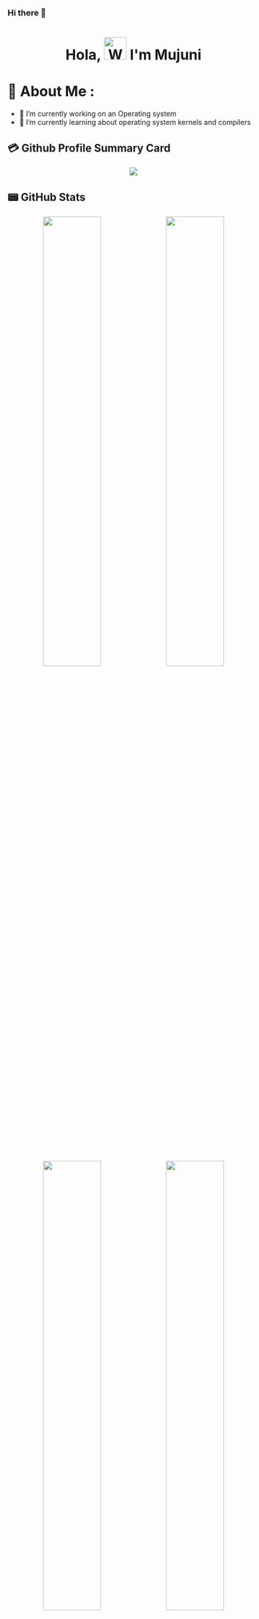 ### Hi there 👋

<!--
**MujuniReal/MujuniReal** is a ✨ _special_ ✨ repository because its `README.md` (this file) appears on your GitHub profile.

Here are some ideas to get you started:

- 🔭 I’m currently working on ...
- 🌱 I’m currently learning ...
- 👯 I’m looking to collaborate on ...
- 🤔 I’m looking for help with ...
- 💬 Ask me about ...
- 📫 How to reach me: ...
- 😄 Pronouns: ...
- ⚡ Fun fact: ...
-->
<h1 align="center"> Hola, <img src="https://raw.githubusercontent.com/nixin72/nixin72/master/wave.gif" 
         alt="Waving hand animated gif"
         height="45"
         width="45" /> I'm Mujuni</h1>

# 💫 About Me :
- 🔭 I’m currently working on an Operating system
- 🌱 I’m currently learning about operating system kernels and compilers
  
## 💳 Github Profile Summary Card
<p align="center">
  <img src="https://github-profile-summary-cards.vercel.app/api/cards/profile-details?username=MujuniReal&theme=monokai"/>
</p>

  ## 📟 GitHub Stats
<p align="center">
	<img width="48%" src="https://github-readme-stats.vercel.app/api?username=MujuniReal&show_icons=true&theme=monokai" />
	<img width="48%" src="https://github-readme-streak-stats.herokuapp.com/?user=MujuniReal&theme=monokai" />
</p>

<p align="center">
	<img width="48%" src="http://github-profile-summary-cards.vercel.app/api/cards/repos-per-language?username=MujuniReal&theme=vue" />
	<img width="48%" src="http://github-profile-summary-cards.vercel.app/api/cards/most-commit-language?username=MujuniReal&theme=vue"/>
 </p>

### ✍️Random Dev Quote
![](https://quotes-github-readme.vercel.app/api?type=horizontal&theme=monokai)
